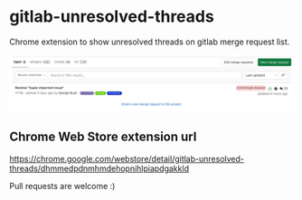 # gitlab-unresolved-threads
Chrome extension to show unresolved threads on gitlab merge request list.

![preview](https://github.com/Krystofee/gitlab-unresolved-threads/blob/master/preview.png?raw=true)

## Chrome Web Store extension url
https://chrome.google.com/webstore/detail/gitlab-unresolved-threads/dhmmedpdnmhmdehopnihlpiapdgakkld


Pull requests are welcome :) 
